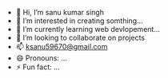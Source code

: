 - 👋 Hi, I’m sanu kumar singh
- 👀 I’m interested in creating somthing...
- 🌱 I’m currently learning web devlopement...
- 💞️ I’m looking to collaborate on projects
- 📫 ksanu59670@gmail.com
- 😄 Pronouns: ...
- ⚡ Fun fact: ...

<!---
knightwolf01/knightwolf01 is a ✨ special ✨ repository because its `README.md` (this file) appears on your GitHub profile.
You can click the Preview link to take a look at your changes.
--->
